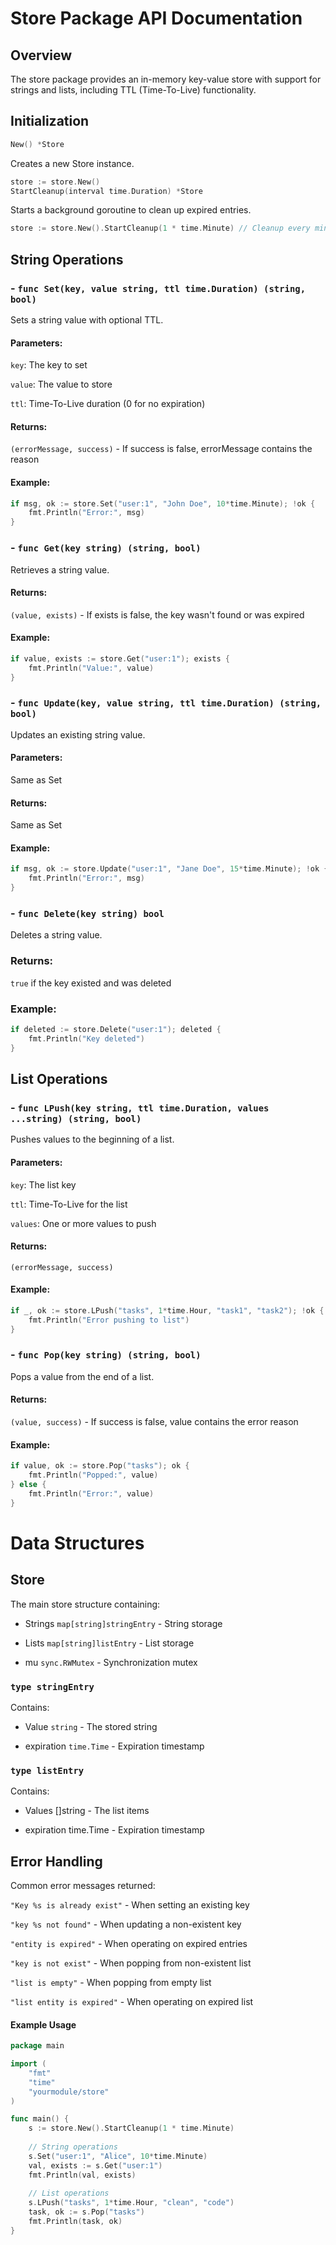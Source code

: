 # Store Package API Documentation

## Overview
The store package provides an in-memory key-value store with support for strings and lists, including TTL (Time-To-Live) functionality.

## Initialization
```go
New() *Store
```
Creates a new Store instance.

```go
store := store.New()
StartCleanup(interval time.Duration) *Store
```
Starts a background goroutine to clean up expired entries.

```go
store := store.New().StartCleanup(1 * time.Minute) // Cleanup every minute
```

## String Operations

### - `func Set(key, value string, ttl time.Duration) (string, bool)`

Sets a string value with optional TTL.

#### Parameters:

`key`: The key to set

`value`: The value to store

`ttl`: Time-To-Live duration (0 for no expiration)

#### Returns:

`(errorMessage, success)` - If success is false, errorMessage contains the reason

#### Example:

```go
if msg, ok := store.Set("user:1", "John Doe", 10*time.Minute); !ok {
    fmt.Println("Error:", msg)
}
```

### - `func Get(key string) (string, bool)`
Retrieves a string value.

#### Returns:

`(value, exists)` - If exists is false, the key wasn't found or was expired

#### Example:

```go
if value, exists := store.Get("user:1"); exists {
    fmt.Println("Value:", value)
}
```

### - `func Update(key, value string, ttl time.Duration) (string, bool)`

Updates an existing string value.

#### Parameters: 
Same as Set

#### Returns: 
Same as Set

#### Example:

```go
if msg, ok := store.Update("user:1", "Jane Doe", 15*time.Minute); !ok {
    fmt.Println("Error:", msg)
}
```

### - `func Delete(key string) bool`
Deletes a string value.

### Returns: 
`true` if the key existed and was deleted

### Example:

```go
if deleted := store.Delete("user:1"); deleted {
    fmt.Println("Key deleted")
}
```

## List Operations 
### - `func LPush(key string, ttl time.Duration, values ...string) (string, bool)`

Pushes values to the beginning of a list.

#### Parameters:

`key`: The list key

`ttl`: Time-To-Live for the list

`values`: One or more values to push

#### Returns:

`(errorMessage, success)`

#### Example:

```go
if _, ok := store.LPush("tasks", 1*time.Hour, "task1", "task2"); !ok {
    fmt.Println("Error pushing to list")
}
```

### - `func Pop(key string) (string, bool)`
Pops a value from the end of a list.

#### Returns:

`(value, success)` - If success is false, value contains the error reason

#### Example:

```go
if value, ok := store.Pop("tasks"); ok {
    fmt.Println("Popped:", value)
} else {
    fmt.Println("Error:", value)
}
```

# Data Structures
## Store
The main store structure containing:

- Strings `map[string]stringEntry` - String storage

- Lists `map[string]listEntry` - List storage

- mu `sync.RWMutex` - Synchronization mutex

### `type stringEntry`
Contains:

- Value `string` - The stored string

- expiration `time.Time` - Expiration timestamp

### `type listEntry`
Contains:

- Values []string - The list items

- expiration time.Time - Expiration timestamp

## Error Handling
Common error messages returned:

`"Key %s is already exist"` - When setting an existing key

`"key %s not found"` - When updating a non-existent key

`"entity is expired"` - When operating on expired entries

`"key is not exist"` - When popping from non-existent list

`"list is empty"` - When popping from empty list

`"list entity is expired"` - When operating on expired list

#### Example Usage
```go
package main

import (
	"fmt"
	"time"
	"yourmodule/store"
)

func main() {
	s := store.New().StartCleanup(1 * time.Minute)
	
	// String operations
	s.Set("user:1", "Alice", 10*time.Minute)
	val, exists := s.Get("user:1")
	fmt.Println(val, exists)
	
	// List operations
	s.LPush("tasks", 1*time.Hour, "clean", "code")
	task, ok := s.Pop("tasks")
	fmt.Println(task, ok)
}
```
